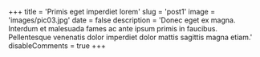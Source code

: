 +++
title = 'Primis eget imperdiet lorem'
slug = 'post1'
image = 'images/pic03.jpg'
date = false
description = 'Donec eget ex magna. Interdum et malesuada fames ac ante ipsum primis in faucibus. Pellentesque venenatis dolor imperdiet dolor mattis sagittis magna etiam.'
disableComments = true
+++